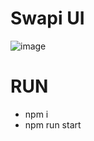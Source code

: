 # Swapi UI
![image](https://github.com/kapit4n/swapi-ui-ts/assets/277572/8c8cbc89-18b9-4a78-a405-cfc28649d361)


# RUN
- npm i
- npm run start
